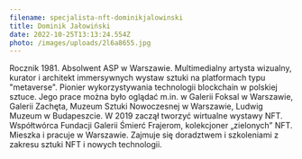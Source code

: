 ```yaml
---
filename: specjalista-nft-dominikjalowinski
title: Dominik Jałowiński
date: 2022-10-25T13:13:24.554Z
photo: /images/uploads/2l6a8655.jpg
---
```


Rocznik 1981. Absolwent ASP w Warszawie. Multimedialny artysta wizualny, kurator i architekt immersywnych wystaw sztuki na platformach typu "metaverse". Pionier wykorzystywania technologii blockchain w polskiej sztuce. Jego prace można było oglądać m.in. w Galerii Foksal w Warszawie, Galerii Zachęta, Muzeum Sztuki Nowoczesnej w Warszawie, Ludwig Muzeum w Budapeszcie. W 2019 zaczął tworzyć wirtualne wystawy NFT. Współtwórca Fundacji Galerii Śmierć Frajerom, kolekcjoner „zielonych” NFT. Mieszka i pracuje w Warszawie. Zajmuje się doradztwem i szkoleniami z zakresu sztuki NFT i nowych technologii.
